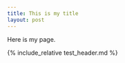 ```yaml
---
title: This is my title
layout: post
---
```


Here is my page.

{% include_relative test_header.md %}
